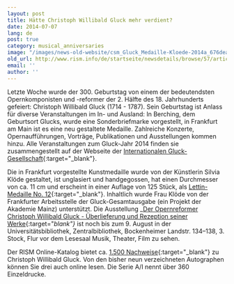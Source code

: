 ```yaml
---
layout: post
title: Hätte Christoph Willibald Gluck mehr verdient?
date: 2014-07-07
lang: de
post: true
category: musical_anniversaries
image: "/images/news-old-website/csm_Gluck_Medaille-Kloede-2014a_676deae022.jpg"
old_url: http://www.rism.info/de/startseite/newsdetails/browse/57/article/64/does-christoph-willibald-gluck-deserve-better.html
email: ''
author: ''
---
```


Letzte Woche wurde der 300. Geburtstag von einem der bedeutendsten Opernkomponisten und -reformer der 2. Hälfte des 18. Jahrhunderts gefeiert: Christoph Willibald Gluck (1714 - 1787). Sein Geburtstag ist Anlass für diverse Veranstaltungen im In- und Ausland: In Berching, dem Geburtsort Glucks, wurde eine Sonderbriefmarke vorgestellt, in Frankfurt am Main ist es eine neu gestaltete Medaille. Zahlreiche Konzerte, Opernaufführungen, Vorträge, Publikationen und Ausstellungen kommen hinzu. Alle Veranstaltungen zum Gluck-Jahr 2014 finden sie zusammengestellt auf der Webseite der [Internationalen Gluck-Gesellschaft](http://www.gluck-gesellschaft.org/hp96/Gluck-Jahr-2014.htm){:target="_blank"}.

Die in Frankfurt vorgestellte Kunstmedaille wurde von der Künstlerin Silvia Klöde gestaltet, ist unglasiert und handgegossen, hat einen Durchmesser von ca. 11 cm und erscheint in einer Auflage von 125 Stück, als [Lettin-Medaille No. 12](http://www.lettiner-porzellan.de/){:target="_blank"}. Inhaltlich wurde Frau Klöde von der Frankfurter Arbeitsstelle der Gluck-Gesamtausgabe (ein Projekt der Akademie Mainz) unterstützt. Die Ausstellung _[Der Opernreformer Christoph Willibald Gluck - Überlieferung und Rezeption seiner Werke](http://www.uni-frankfurt.de/51081122/Gluck-Ausstellung-2014-Meldung.pdf){:target="_blank"}_ ist noch bis zum 9. August in der Universitätsbibliothek, Zentralbibliothek, Bockenheimer Landstr. 134–138, 3. Stock, Flur vor dem Lesesaal Musik, Theater, Film zu sehen.

Der RISM Online-Katalog bietet ca. [1.500 Nachweise](https://opac.rism.info/metaopac/search.do?methodToCall=submitButtonCall&methodToCallParameter=submitSearch&refine=false&searchCategories%5B0%5D=100&searchString%5B0%5D=gluck%2C+christoph+willibald&combinationOperator%5B1%5D=AND&searchCategories%5B1%5D=200&searchString%5B1%5D=&combinationOperator%5B2%5D=AND&searchCategories%5B2%5D=100&searchString%5B2%5D=&combinationOperator%5B3%5D=AND&searchCategories%5B3%5D=6015&searchString%5B3%5D=&searchHistoryCombinationOperator=AND&searchHistory=&submitButtonCall_submitSearch=Suchen&searchRestrictionValue1%5B0%5D=&searchRestrictionID%5B0%5D=14&searchRestrictionValue1%5B1%5D=&searchRestrictionID%5B1%5D=13){:target="_blank"} zu Christoph Willibald Gluck. Von den bisher neun verzeichneten Autographen können Sie drei auch online lesen. Die Serie A/I nennt über 360 Einzeldrucke.
